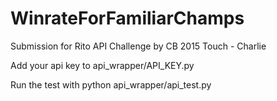 # WinrateForFamiliarChamps
Submission for Rito API Challenge by CB 2015
Touch - Charlie

Add your api key to api_wrapper/API_KEY.py

Run the test with python api_wrapper/api_test.py
